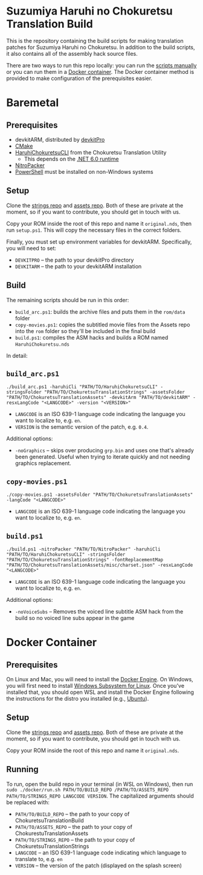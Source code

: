 # Suzumiya Haruhi no Chokuretsu Translation Build

This is the repository containing the build scripts for making translation patches for Suzumiya Haruhi no Chokuretsu. In addition to the build scripts, it also contains all of the assembly hack source files.

There are two ways to run this repo locally: you can run the [scripts manually](#baremetal) or you can run them in a [Docker container](#docker-container).
The Docker container method is provided to make configuration of the prerequisites easier.

# Baremetal

## Prerequisites
* devkitARM, distributed by [devkitPro](https://devkitpro.org/)
* [CMake](https://cmake.org/)
* [HaruhiChokuretsuCLI](https://github.com/haroohie-club/ChokuretsuTranslationUtility) from the Chokuretsu Translation Utility
  - This depends on the [.NET 6.0 runtime](https://dotnet.microsoft.com/en-us/download/dotnet/6.0)
* [NitroPacker](https://github.com/haroohie-club/NitroPacker/)
* [PowerShell](https://github.com/PowerShell/PowerShell) must be installed on non-Windows systems

## Setup
Clone the [strings repo](https://github.com/haroohie-club/ChokuretsuTranslationStrings) and [assets repo](https://github.com/haroohie-club/ChokuretsuTranslationAssets). Both of these are private at the moment, so if you want to contribute, you should get in touch with us.

Copy your ROM inside the root of this repo and name it `original.nds`, then run `setup.ps1`. This will copy the necessary files in the correct folders.

Finally, you must set up environment variables for devkitARM. Specifically, you will need to set:

* `DEVKITPRO` &ndash; the path to your devkitPro directory
* `DEVKITARM` &ndash; the path to your devkitARM installation

## Build
The remaining scripts should be run in this order:

* `build_arc.ps1`: builds the archive files and puts them in the `rom/data` folder
* `copy-movies.ps1`: copies the subtitled movie files from the Assets repo into the `rom` folder so they'll be included in the final build
* `build.ps1`: compiles the ASM hacks and builds a ROM named `HaruhiChokuretsu.nds`

In detail:

## `build_arc.ps1`
`./build_arc.ps1 -haruhiCli "PATH/TO/HaruhiChokuretsuCLI" -stringsFolder "PATH/TO/ChokuretsuTranslationStrings" -assetsFolder "PATH/TO/ChokuretsuTranslationAssets" -devkitArm "PATH/TO/devkitARM" -resxLangCode "<LANGCODE>" -version "<VERSION>"`

* `LANGCODE` is an ISO 639-1 language code indicating the language you want to localize to, e.g. `en`.
* `VERSION` is the semantic version of the patch, e.g. `0.4`.

Additional options:
* `-noGraphics` &ndash; skips over producing `grp.bin` and uses one that's already been generated. Useful when trying to iterate quickly and not needing graphics replacement.

## `copy-movies.ps1`
`./copy-movies.ps1 -assetsFolder "PATH/TO/ChokuretsuTranslationAssets" -langCode "<LANGCODE>"`

* `LANGCODE` is an ISO 639-1 language code indicating the language you want to localize to, e.g. `en`.

## `build.ps1`
`./build.ps1 -nitroPacker "PATH/TO/NitroPacker" -haruhiCli "PATH/TO/HaruhiChokuretsuCLI" -stringsFolder "PATH/TO/ChokuretsuTranslationStrings" -fontReplacementMap "PATH/TO/ChokuretsuTranslationAssets/misc/charset.json" -resxLangCode "<LANGCODE>"`

* `LANGCODE` is an ISO 639-1 language code indicating the language you want to localize to, e.g. `en`.

Additional options:
* `-noVoiceSubs` &ndash; Removes the voiced line subtitle ASM hack from the build so no voiced line subs appear in the game

# Docker Container

## Prerequisites
On Linux and Mac, you will need to install the [Docker Engine](https://docs.docker.com/engine/install/). On Windows, you will first need to
install [Windows Subsystem for Linux](https://learn.microsoft.com/en-us/windows/wsl/install). Once you've installed that, you should open WSL
and install the Docker Engine following the instructions for the distro you installed (e.g., [Ubuntu](https://docs.docker.com/engine/install/ubuntu/)).

## Setup
Clone the [strings repo](https://github.com/haroohie-club/ChokuretsuTranslationStrings) and [assets repo](https://github.com/haroohie-club/ChokuretsuTranslationAssets). Both of these are private at the moment, so if you want to contribute, you should get in touch with us.

Copy your ROM inside the root of this repo and name it `original.nds`.

## Running
To run, open the build repo in your terminal (in WSL on Windows), then run `sudo ./docker/run.sh PATH/TO/BUILD_REPO /PATH/TO/ASSETS_REPO PATH/TO/STRINGS_REPO LANGCODE VERSION`. The capitalized arguments should be replaced with:
* `PATH/TO/BUILD_REPO` &ndash; the path to your copy of ChokuretsuTranslationBuild
* `PATH/TO/ASSETS_REPO` &ndash; the path to your copy of ChokurestuTranslationAssets
* `PATH/TO/STRINGS_REPO` &ndash; the path to your copy of ChokuretsuTranslationStrings
* `LANGCODE` &ndash; an ISO 639-1 language code indicating which language to translate to, e.g. `en`
* `VERSION` &ndash; the version of the patch (displayed on the splash screen)